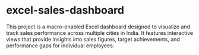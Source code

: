 # excel-sales-dashboard
This project is a macro-enabled Excel dashboard designed to visualize and track sales performance across multiple cities in India. It features interactive views that provide insights into sales figures, target achievements, and performance gaps for individual employees.
